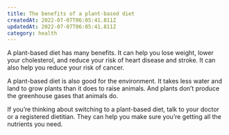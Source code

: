 ```yaml
---
title: The benefits of a plant-based diet
createdAt: 2022-07-07T06:05:41.811Z
updatedAt: 2022-07-07T06:05:41.811Z
category: health
---
```


A plant-based diet has many benefits. It can help you lose weight, lower your cholesterol, and reduce your risk of heart disease and stroke. It can also help you reduce your risk of cancer.

A plant-based diet is also good for the environment. It takes less water and land to grow plants than it does to raise animals. And plants don’t produce the greenhouse gases that animals do.

If you’re thinking about switching to a plant-based diet, talk to your doctor or a registered dietitian. They can help you make sure you’re getting all the nutrients you need.
